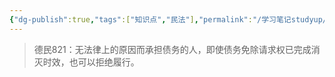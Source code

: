 ```yaml
---
{"dg-publish":true,"tags":["知识点","民法"],"permalink":"/学习笔记studyup/民法总论/不当得利抗辩权/","dgPassFrontmatter":true,"created":"2024-11-14T10:31:55.496+08:00","updated":"2024-11-14T10:32:07.496+08:00"}
---
```


>德民821：无法律上的原因而承担债务的人，即使债务免除请求权已完成消灭时效，也可以拒绝履行。

